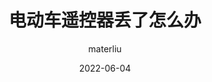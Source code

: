 ---
author: "materliu"
title: "电动车遥控器丢了怎么办"
weight: 1
date: "2022-06-04"
description: "钥匙丢了可以配，电动遥控器丢了怎么配呢"
tags: ["electric-bike", "remote", "lost"]
categories: ["everyday life", "ride"]
series: ["Themes Guide"]
ShowToc: true
TocOpen: true
---